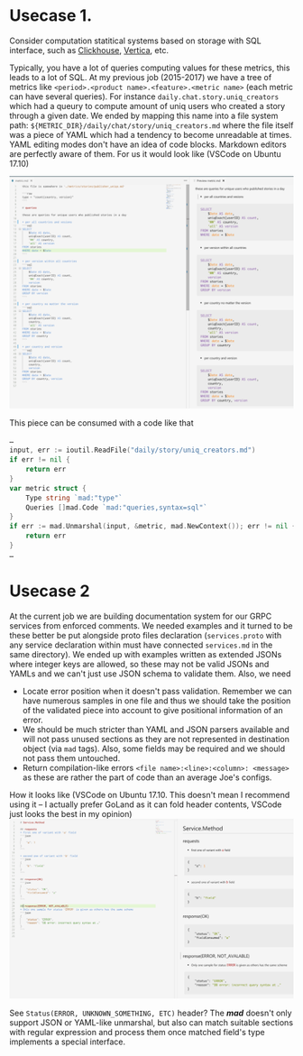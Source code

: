 # Usecase 1.

Consider computation statitical systems based on storage with SQL interface, such as [Clickhouse](https://clickhouse.yandex), 
[Vertica](https://vertica.com), etc. 

Typically, you have a lot of queries computing values for these metrics, this leads to a lot of SQL. 
At my previous job (2015-2017) we have a tree of metrics like `<period>.<product name>.<feature>.<metric name>` (each metric can have several queries).
For instance `daily.chat.story.uniq_creators` which had a queury to compute amount of uniq users who created a story through
a given date. We ended by mapping this name into a file system path: `${METRIC_DIR}/daily/chat/story/uniq_creators.md`
where the file itself was a piece of YAML which had a tendency to become unreadable at times. 
YAML editing modes don't have an idea of code blocks. Markdown editors are perfectly aware of them.
For us it would look like (VSCode on Ubuntu 17.10)

![example](usecase_example.png)


This piece can be consumed with a code like that

```go
…
input, err := ioutil.ReadFile("daily/story/uniq_creators.md")
if err != nil {
	return err
}
var metric struct {
	Type string `mad:"type"`
	Queries []mad.Code `mad:"queries,syntax=sql"`
}
if err := mad.Unmarshal(input, &metric, mad.NewContext()); err != nil {
	return err
}
…
``` 

# Usecase 2
At the current job we are building documentation system for our GRPC services from enforced comments. We needed examples 
and it turned to be these better be put alongside proto files declaration (`services.proto` with any service declaration within
must have connected `services.md` in the same directory). We ended up with examples written as extended JSONs where 
integer keys are allowed, so these may not be valid JSONs and YAMLs and we can't just use JSON schema to validate them.
Also, we need 
* Locate error position when it doesn't pass validation. Remember we can have numerous samples in one file and thus 
we should take the position of the validated piece into account to give positional information of an error.
* We should be much stricter than YAML and JSON parsers available and will not pass unused sections as they are not
represented in destination object (via `mad` tags). Also, some fields may be required and we should not pass them 
untouched.
* Return compilation-like errors `<file name>:<line>:<column>: <message>` as these are rather the part of code than
an average Joe's configs.  

How it looks like (VSCode on Ubuntu 17.10. This doesn't mean I recommend using it – I actually prefer GoLand as it can
fold header contents, VSCode just looks the best in my opinion)
![example2](usecase2_example.png)

See `Status(ERROR, UNKNOWN_SOMETHING, ETC)` header? The ___mad___ doesn't only support JSON or YAML-like unmarshal,
but also can match suitable sections with regular expression and process them once matched field's type implements a
special interface.

 
